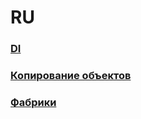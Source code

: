 # RU

### [DI](patterns/di.md)

### [Копирование объектов](patterns/copy.md)

### [Фабрики](patterns/factory.md)
